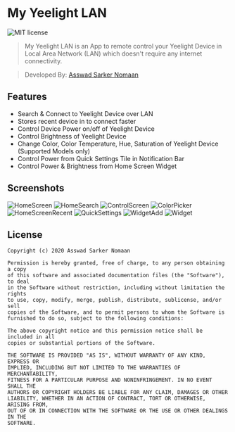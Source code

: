 # My Yeelight LAN
![MIT license](https://img.shields.io/badge/License-MIT-blue.svg)
> My Yeelight LAN is an App to remote control your Yeelight Device in Local Area Network (LAN) which doesn't require any internet connectivity.

> Developed By: [Asswad Sarker Nomaan](https://www.asswadsarker.me "Asswad Sarker Nomaan")

## Features
* Search & Connect to Yeelight Device over LAN
* Stores recent device in to connect faster
* Control Device Power on/off of Yeelight Device
* Control Brightness of Yeelight Device
* Change Color, Color Temperature, Hue, Saturation of Yeelight Device (Supported Models only)
* Control Power from Quick Settings Tile in Notification Bar
* Control Power & Brightness from Home Screen Widget

## Screenshots
![HomeScreen](screenshots/My-Yeelight-LAN-Screenshot-Home.png "Home Screen")
![HomeSearch](screenshots/My-Yeelight-LAN-Screenshot-Home-Search.png "Home Screen Search")
![ControlScreen](screenshots/My-Yeelight-LAN-Screenshot-Control.png "Control Screen")
![ColorPicker](screenshots/My-Yeelight-LAN-Screenshot-Color-Picker.png "Color Picker")
![HomeScreenRecent](screenshots/My-Yeelight-LAN-Screenshot-Home-Recent.png "Home Screen Recent")
![QuickSettings](screenshots/My-Yeelight-LAN-Screenshot-Quick-Settings.png "Quick Settings")
![WidgetAdd](screenshots/My-Yeelight-LAN-Screenshot-Widget-Add.png "Widget Add")
![Widget](screenshots/My-Yeelight-LAN-Screenshot-Widget.png "Widget")

## License
```
Copyright (c) 2020 Asswad Sarker Nomaan

Permission is hereby granted, free of charge, to any person obtaining a copy
of this software and associated documentation files (the "Software"), to deal
in the Software without restriction, including without limitation the rights
to use, copy, modify, merge, publish, distribute, sublicense, and/or sell
copies of the Software, and to permit persons to whom the Software is
furnished to do so, subject to the following conditions:

The above copyright notice and this permission notice shall be included in all
copies or substantial portions of the Software.

THE SOFTWARE IS PROVIDED "AS IS", WITHOUT WARRANTY OF ANY KIND, EXPRESS OR
IMPLIED, INCLUDING BUT NOT LIMITED TO THE WARRANTIES OF MERCHANTABILITY,
FITNESS FOR A PARTICULAR PURPOSE AND NONINFRINGEMENT. IN NO EVENT SHALL THE
AUTHORS OR COPYRIGHT HOLDERS BE LIABLE FOR ANY CLAIM, DAMAGES OR OTHER
LIABILITY, WHETHER IN AN ACTION OF CONTRACT, TORT OR OTHERWISE, ARISING FROM,
OUT OF OR IN CONNECTION WITH THE SOFTWARE OR THE USE OR OTHER DEALINGS IN THE
SOFTWARE.
```
